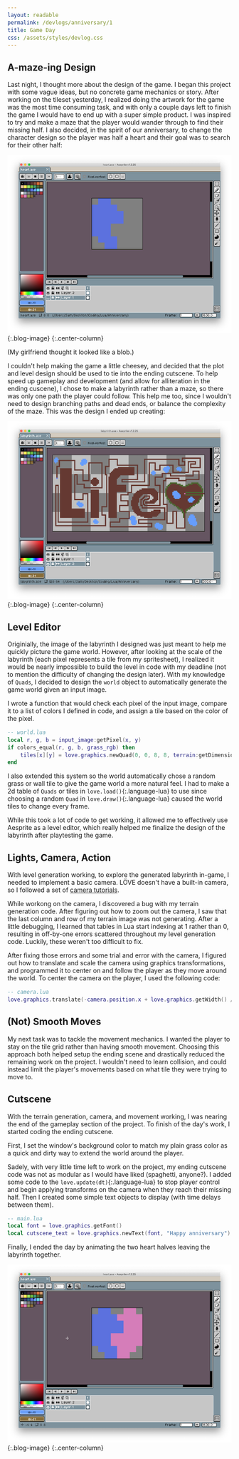```yaml
---
layout: readable
permalink: /devlogs/anniversary/1
title: Game Day
css: /assets/styles/devlog.css
---
```

## A-maze-ing Design

Last night, I thought more about the design of the game. I began this project with some vague ideas, but no concrete game mechanics or story. After working on the tileset yesterday, I realized doing the artwork for the game was the most time consuming task, and with only a couple days left to finish the game I would have to end up with a super simple product. I was inspired to try and make a maze that the player would wander through to find their missing half. I also decided, in the spirit of our anniversary, to change the character design so the player was half a heart and their goal was to search for their other half:

![](/assets/images/devlogs/anniversary/devlog1/player.png){:.blog-image}
{:.center-column}

(My girlfriend thought it looked like a blob.)

I couldn't help making the game a little cheesey, and decided that the plot and level design should be used to tie into the ending cutscene. To help speed up gameplay and development (and allow for alliteration in the ending cuscene), I chose to make a labyrinth rather than a maze, so there was only one path the player could follow. This help me too, since I wouldn't need to design branching paths and dead ends, or balance the complexity of the maze. This was the design I ended up creating:

![](/assets/images/devlogs/anniversary/devlog1/labyrinth.png){:.blog-image}
{:.center-column}

## Level Editor

Originially, the image of the labyrinth I designed was just meant to help me quickly picture the game world. However, after looking at the scale of the labyrinth (each pixel represents a tile from my spritesheet), I realized it would be nearly impossible to build the level in code with my deadline (not to mention the difficulty of changing the design later). With my knowledge of `Quads`, I decided to design the `world` object to automatically generate the game world given an input image.

I wrote a function that would check each pixel of the input image, compare it to a list of colors I defined in code, and assign a tile based on the color of the pixel.

```lua
-- world.lua
local r, g, b = input_image:getPixel(x, y)
if colors_equal(r, g, b, grass_rgb) then
	tiles[x][y] = love.graphics.newQuad(0, 0, 8, 8, terrain:getDimensions())
end
```

I also extended this system so the world automatically chose a random grass or wall tile to give the game world a more natural feel. I had to make a 2d table of `Quads` or tiles in `love.load()`{:.language-lua} to use since choosing a random `Quad` in `love.draw()`{:.language-lua} caused the world tiles to change every frame.

While this took a lot of code to get working, it allowed me to effectively use Aesprite as a level editor, which really helped me finalize the design of the labyrinth after playtesting the game.

## Lights, Camera, Action

With level generation working, to explore the generated labyrinth in-game, I needed to implement a basic camera. LÖVE doesn't have a built-in camera, so I followed a set of [camera tutorials](https://ebens.me/post/cameras-in-love2d-part-1-the-basics).

While workong on the camera, I discovered a bug with my terrain generation code. After figuring out how to zoom out the camera, I saw that the last column and row of my terrain image was not generating. After a little debugging, I learned that tables in Lua start indexing at 1 rather than 0, resulting in off-by-one errors scattered throughout my level generation code. Luckily, these weren't too difficult to fix.

After fixing those errors and some trial and error with the camera, I figured out how to translate and scale the camera using graphics transformations, and programmed it to center on and follow the player as they move around the world. To center the camera on the player, I used the following code:

```lua
-- camera.lua
love.graphics.translate(-camera.position.x + love.graphics.getWidth() / 2 * camera.scale.x, -camera.position.y + love.graphics.getHeight() / 2 * camera.scale.y)
```

## (Not) Smooth Moves

My next task was to tackle the movement mechanics. I wanted the player to stay on the tile grid rather than having smooth movement. Choosing this approach both helped setup the ending scene and drastically reduced the remaining work on the project. I wouldn't need to learn collision, and could instead limit the player's movements based on what tile they were trying to move to.

## Cutscene

With the terrain generation, camera, and movement working, I was nearing the end of the gameplay section of the project. To finish of the day's work, I started coding the ending cutscene.

First, I set the window's background color to match my plain grass color as a quick and dirty way to extend the world around the player.

Sadely, with very little time left to work on the project, my ending cutscene code was not as modular as I would have liked (spaghetti, anyone?). I added some code to the `love.update(dt)`{:.language-lua} to stop player control and begin applying transforms on the camera when they reach their missing half. Then I created some simple text objects to display (with time delays between them).

```lua
-- main.lua
local font = love.graphics.getFont()
local cutscene_text = love.graphics.newText(font, "Happy anniversary")
```

Finally, I ended the day by animating the two heart halves leaving the labyrinth together.

![](/assets/images/devlogs/anniversary/devlog1/heart.png){:.blog-image}
{:.center-column}

